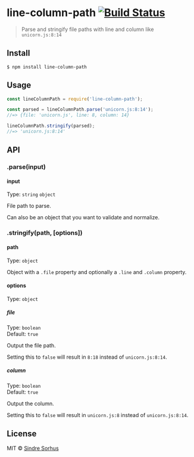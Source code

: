 # line-column-path [![Build Status](https://travis-ci.org/sindresorhus/line-column-path.svg?branch=master)](https://travis-ci.org/sindresorhus/line-column-path)

> Parse and stringify file paths with line and column like `unicorn.js:8:14`


## Install

```
$ npm install line-column-path
```


## Usage

```js
const lineColumnPath = require('line-column-path');

const parsed = lineColumnPath.parse('unicorn.js:8:14');
//=> {file: 'unicorn.js', line: 8, column: 14}

lineColumnPath.stringify(parsed);
//=> 'unicorn.js:8:14'
```


## API

### .parse(input)

#### input

Type: `string` `object`

File path to parse.

Can also be an object that you want to validate and normalize.

### .stringify(path, [options])

#### path

Type: `object`

Object with a `.file` property and optionally a `.line` and `.column` property.

#### options

Type: `object`

##### file

Type: `boolean`<br>
Default: `true`

Output the file path.

Setting this to `false` will result in `8:18` instead of `unicorn.js:8:14`.

##### column

Type: `boolean`<br>
Default: `true`

Output the column.

Setting this to `false` will result in `unicorn.js:8` instead of `unicorn.js:8:14`.


## License

MIT © [Sindre Sorhus](https://sindresorhus.com)
